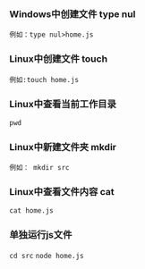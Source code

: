 ### Windows中创建文件 type nul
`例如：type nul>home.js`

### Linux中创建文件 touch
`例如:touch home.js`

### Linux中查看当前工作目录
`pwd`
 
### Linux中新建文件夹 mkdir
`例如： mkdir src`

### Linux中查看文件内容 cat
`cat home.js` 

### 单独运行js文件
`cd src`
`node home.js`
